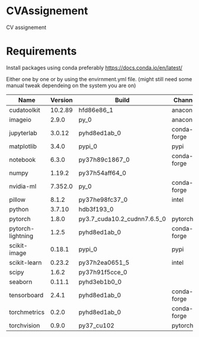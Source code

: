 # CVAssignement
CV assignement

# Requirements

Install packages using conda preferably https://docs.conda.io/en/latest/

Either one by one or by using the envirnment.yml file. (might still need some manual tweak dependeing on the system you are on)

|Name                    |Version                   |Build  |Channel|
|---|---|---|---|
|cudatoolkit               |10.2.89              |hfd86e86_1    |anaconda|
|imageio                   |2.9.0                      |py_0    |anaconda|
|jupyterlab                |3.0.12             |pyhd8ed1ab_0    |conda-forge|
|matplotlib                |3.4.0                    |pypi_0   | pypi |
|notebook                  |6.3.0            |py37h89c1867_0  |  conda-forge|
|numpy                     |1.19.2           |py37h54aff64_0 | |
|nvidia-ml                 |7.352.0           |         py_0    |conda-forge|
|pillow                    |8.1.2            |py37he98fc37_0   | intel|
|python                    |3.7.10           |    hdb3f193_0  ||
|pytorch                   |1.8.0           |py3.7_cuda10.2_cudnn7.6.5_0 |   pytorch|
|pytorch-lightning         |1.2.5            |  pyhd8ed1ab_0    |conda-forge|
|scikit-image              |0.18.1           |        pypi_0    |pypi|
|scikit-learn              |0.23.2           |py37h2ea0651_5   | intel|
|scipy                     |1.6.2            |py37h91f5cce_0  ||
|seaborn                   |0.11.1           |  pyhd3eb1b0_0  ||
|tensorboard               |2.4.1            |  pyhd8ed1ab_0    |conda-forge|
|torchmetrics              |0.2.0            |  pyhd8ed1ab_0    |conda-forge|
|torchvision               |0.9.0            |    py37_cu102    |pytorch|
